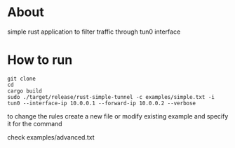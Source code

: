 # About

simple rust application to filter traffic through tun0 interface

# How to run

```
git clone 
cd 
cargo build
sudo ./target/release/rust-simple-tunnel -c examples/simple.txt -i tun0 --interface-ip 10.0.0.1 --forward-ip 10.0.0.2 --verbose
```

to change the rules create a new file or modify existing example and specify it for the command

check examples/advanced.txt
